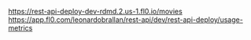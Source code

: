 https://rest-api-deploy-dev-rdmd.2.us-1.fl0.io/movies
https://app.fl0.com/leonardobrallan/rest-api/dev/rest-api-deploy/usage-metrics
